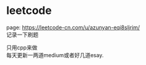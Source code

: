 # leetcode
page: https://leetcode-cn.com/u/azunyan-eqi8sljrim/  
记录一下刷题  
  
只用cpp来做  
每天更新一两道medium或者好几道esay.
